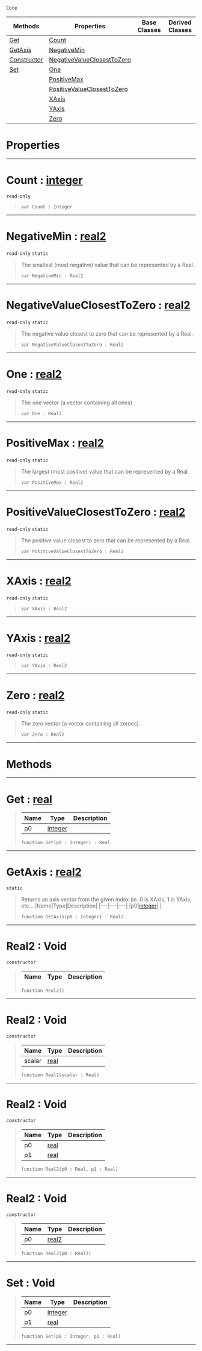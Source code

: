  `Core`

|Methods|Properties|Base Classes|Derived Classes|
|---|---|---|---|
|[ Get](https://github.com/zeroengineteam/ZeroDocs/blob/master/code_reference/zilch_base_types/real2.markdown#get-zero-engine-document)|[ Count](https://github.com/zeroengineteam/ZeroDocs/blob/master/code_reference/zilch_base_types/real2.markdown#count-zero-engine-docume)| | |
|[ GetAxis](https://github.com/zeroengineteam/ZeroDocs/blob/master/code_reference/zilch_base_types/real2.markdown#getaxis-zero-engine-docu)|[ NegativeMin](https://github.com/zeroengineteam/ZeroDocs/blob/master/code_reference/zilch_base_types/real2.markdown#negativemin-zero-engine)| | |
|[ Constructor](https://github.com/zeroengineteam/ZeroDocs/blob/master/code_reference/zilch_base_types/real2.markdown#real2-void)|[ NegativeValueClosestToZero](https://github.com/zeroengineteam/ZeroDocs/blob/master/code_reference/zilch_base_types/real2.markdown#negativevalueclosesttoze)| | |
|[ Set](https://github.com/zeroengineteam/ZeroDocs/blob/master/code_reference/zilch_base_types/real2.markdown#set-void)|[ One](https://github.com/zeroengineteam/ZeroDocs/blob/master/code_reference/zilch_base_types/real2.markdown#one-zero-engine-document)| | |
| |[ PositiveMax](https://github.com/zeroengineteam/ZeroDocs/blob/master/code_reference/zilch_base_types/real2.markdown#positivemax-zero-engine)| | |
| |[ PositiveValueClosestToZero](https://github.com/zeroengineteam/ZeroDocs/blob/master/code_reference/zilch_base_types/real2.markdown#positivevalueclosesttoze)| | |
| |[ XAxis](https://github.com/zeroengineteam/ZeroDocs/blob/master/code_reference/zilch_base_types/real2.markdown#xaxis-zero-engine-docume)| | |
| |[ YAxis](https://github.com/zeroengineteam/ZeroDocs/blob/master/code_reference/zilch_base_types/real2.markdown#yaxis-zero-engine-docume)| | |
| |[ Zero](https://github.com/zeroengineteam/ZeroDocs/blob/master/code_reference/zilch_base_types/real2.markdown#zero-zero-engine-documen)| | |


 #  Properties


---  
 #  Count : [integer](https://github.com/zeroengineteam/ZeroDocs/blob/master/code_reference/zilch_base_types/integer.markdown)

 `read-only`

> 
> ``` lang=cpp, name=Zilch
> var Count : Integer


---  
 #  NegativeMin : [real2](https://github.com/zeroengineteam/ZeroDocs/blob/master/code_reference/zilch_base_types/real2.markdown)

 `read-only` `static`

> The smallest (most negative) value that can be represented by a Real.
> ``` lang=cpp, name=Zilch
> var NegativeMin : Real2


---  
 #  NegativeValueClosestToZero : [real2](https://github.com/zeroengineteam/ZeroDocs/blob/master/code_reference/zilch_base_types/real2.markdown)

 `read-only` `static`

> The negative value closest to zero that can be represented by a Real.
> ``` lang=cpp, name=Zilch
> var NegativeValueClosestToZero : Real2


---  
 #  One : [real2](https://github.com/zeroengineteam/ZeroDocs/blob/master/code_reference/zilch_base_types/real2.markdown)

 `read-only` `static`

> The one vector (a vector containing all ones).
> ``` lang=cpp, name=Zilch
> var One : Real2


---  
 #  PositiveMax : [real2](https://github.com/zeroengineteam/ZeroDocs/blob/master/code_reference/zilch_base_types/real2.markdown)

 `read-only` `static`

> The largest (most positive) value that can be represented by a Real.
> ``` lang=cpp, name=Zilch
> var PositiveMax : Real2


---  
 #  PositiveValueClosestToZero : [real2](https://github.com/zeroengineteam/ZeroDocs/blob/master/code_reference/zilch_base_types/real2.markdown)

 `read-only` `static`

> The positive value closest to zero that can be represented by a Real.
> ``` lang=cpp, name=Zilch
> var PositiveValueClosestToZero : Real2


---  
 #  XAxis : [real2](https://github.com/zeroengineteam/ZeroDocs/blob/master/code_reference/zilch_base_types/real2.markdown)

 `read-only` `static`

> 
> ``` lang=cpp, name=Zilch
> var XAxis : Real2


---  
 #  YAxis : [real2](https://github.com/zeroengineteam/ZeroDocs/blob/master/code_reference/zilch_base_types/real2.markdown)

 `read-only` `static`

> 
> ``` lang=cpp, name=Zilch
> var YAxis : Real2


---  
 #  Zero : [real2](https://github.com/zeroengineteam/ZeroDocs/blob/master/code_reference/zilch_base_types/real2.markdown)

 `read-only` `static`

> The zero vector (a vector containing all zeroes).
> ``` lang=cpp, name=Zilch
> var Zero : Real2


---  
 #  Methods


---  
 #  Get : [real](https://github.com/zeroengineteam/ZeroDocs/blob/master/code_reference/zilch_base_types/real.markdown)

> 
> |Name|Type|Description|
> |---|---|---|
> |p0|[integer](https://github.com/zeroengineteam/ZeroDocs/blob/master/code_reference/zilch_base_types/integer.markdown)| |
> ``` lang=cpp, name=Zilch
> function Get(p0 : Integer) : Real
> ``` 


---  
 #  GetAxis : [real2](https://github.com/zeroengineteam/ZeroDocs/blob/master/code_reference/zilch_base_types/real2.markdown)

 `static`

> Returns an axis vector from the given index (ie. 0 is XAxis, 1 is YAxis, etc...
> |Name|Type|Description|
> |---|---|---|
> |p0|[integer](https://github.com/zeroengineteam/ZeroDocs/blob/master/code_reference/zilch_base_types/integer.markdown)| |
> ``` lang=cpp, name=Zilch
> function GetAxis(p0 : Integer) : Real2
> ``` 


---  
 #  Real2 : Void

 `constructor`

> 
> |Name|Type|Description|
> |---|---|---|
> ``` lang=cpp, name=Zilch
> function Real2()
> ``` 


---  
 #  Real2 : Void

 `constructor`

> 
> |Name|Type|Description|
> |---|---|---|
> |scalar|[real](https://github.com/zeroengineteam/ZeroDocs/blob/master/code_reference/zilch_base_types/real.markdown)| |
> ``` lang=cpp, name=Zilch
> function Real2(scalar : Real)
> ``` 


---  
 #  Real2 : Void

 `constructor`

> 
> |Name|Type|Description|
> |---|---|---|
> |p0|[real](https://github.com/zeroengineteam/ZeroDocs/blob/master/code_reference/zilch_base_types/real.markdown)| |
> |p1|[real](https://github.com/zeroengineteam/ZeroDocs/blob/master/code_reference/zilch_base_types/real.markdown)| |
> ``` lang=cpp, name=Zilch
> function Real2(p0 : Real, p1 : Real)
> ``` 


---  
 #  Real2 : Void

 `constructor`

> 
> |Name|Type|Description|
> |---|---|---|
> |p0|[real2](https://github.com/zeroengineteam/ZeroDocs/blob/master/code_reference/zilch_base_types/real2.markdown)| |
> ``` lang=cpp, name=Zilch
> function Real2(p0 : Real2)
> ``` 


---  
 #  Set : Void

> 
> |Name|Type|Description|
> |---|---|---|
> |p0|[integer](https://github.com/zeroengineteam/ZeroDocs/blob/master/code_reference/zilch_base_types/integer.markdown)| |
> |p1|[real](https://github.com/zeroengineteam/ZeroDocs/blob/master/code_reference/zilch_base_types/real.markdown)| |
> ``` lang=cpp, name=Zilch
> function Set(p0 : Integer, p1 : Real)
> ``` 


---  
 

 